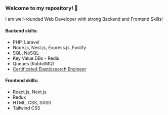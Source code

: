 ### Welcome to my repository! 👋

I am well-rounded Web Developer with strong Backend and Frontend Skills!

<!--
### Completed projects by me and my team:
- Internal platoform for managing, analyzing documents with ML API.<br>
PHP, Laravel, Docker, Elasticsearch, MySQL, Vue.js

- Platform for managing residential complex.<br>
Node.js, Vue.js, MySQL, Docker

- Service for streamers.<br>
PHP, Laravel, Vue.js, Websockets, Integration with OBS
Real time receiving donates, text to speech (donate's text), audio visualizer and cutter.
-->

#### Backend skills:
- PHP, Laravel
- Node.js, Nest.js, Express.js, Fastify
- SQL, NoSQL
- Key Value DBs - Redis
- Queues (RabbitMQ)
- [Certificated Elasticsearch Engineer](https://certified.elastic.co/1666f93e-ed62-4be2-a3bf-77504f55f633)

#### Frontend skills:
- React.js, Next.js
- Redux
- HTML, CSS, SASS
- Tailwind CSS

<!--
[E-mail me if you need custom Web Solution!](mailto:dimauuvin@gmail.com)<br>
[Telegram me if you need custom Web Solution!](https://t.me/dmitriyuvin)

### I'm Dmitriy Uvin - Full Stack Developer

#### :computer: My tech skills:
##### :brain: Backend
- PHP, Laravel
- Node, Express.js

##### :star: Frontend
- HTML/CSS (SASS, SCSS)
- JavaScript, Vue.js

##### :hammer: Another skills
- Ability to build app architecture
- Using Design Patterns
- SOLID, DRY, KISS

##### ⚡ Additional
- Git - GitHub, Bitbucket
- Docker, Elasticsearch
- Nginx, Apache
- VPS administration
- UNIX-based systems (Ubuntu)
- Unit testing (PHPUnit)
- Websockets
- Queues (Laravel)

#### :man: My soft skills:
- Persistent
- Sharp-witted
- Self-organized
- Observant
- Dreamer
- Sporty
- Reader


**dmitriy-uvin/dmitriy-uvin** is a ✨ _special_ ✨ repository because its `README.md` (this file) appears on your GitHub profile.

Here are some ideas to get you started:

- 🔭 I’m currently working on ...
- 🌱 I’m currently learning ...
- 👯 I’m looking to collaborate on ...
- 🤔 I’m looking for help with ...
- 💬 Ask me about ...
- 📫 How to reach me: ...
- 😄 Pronouns: ...
- ⚡ Fun fact: ...
-->
